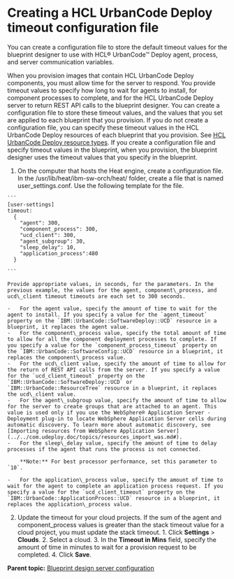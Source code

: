 # Creating a HCL UrbanCode Deploy timeout configuration file

You can create a configuration file to store the default timeout values for the blueprint designer to use with HCL® UrbanCode™ Deploy agent, process, and server communication variables.

When you provision images that contain HCL UrbanCode Deploy components, you must allow time for the server to respond. You provide timeout values to specify how long to wait for agents to install, for component processes to complete, and for the HCL UrbanCode Deploy server to return REST API calls to the blueprint designer. You can create a configuration file to store these timeout values, and the values that you set are applied to each blueprint that you provision. If you do not create a configuration file, you can specify these timeout values in the HCL UrbanCode Deploy resources of each blueprint that you provision. See [HCL UrbanCode Deploy resource types](../../com.edt.heat.reference.doc/topics/ref_heat_types_ucd_ov.md#). If you create a configuration file and specify timeout values in the blueprint, when you provision, the blueprint designer uses the timeout values that you specify in the blueprint.

1.   On the computer that hosts the Heat engine, create a configuration file. In the /usr/lib/heat/ibm-sw-orch/heat/ folder, create a file that is named user\_settings.conf. Use the following template for the file.

    ```
    [user-settings]
    timeout:
      {
        "agent": 300,
        "component_process": 300,
        "ucd_client": 300,
        "agent_subgroup": 30,
        "sleep_delay": 10,
        "application_process":480
      }
    
    ```

    Provide appropriate values, in seconds, for the parameters. In the previous example, the values for the agent, component\_process, and ucd\_client timeout timeouts are each set to 300 seconds.

    -   For the agent value, specify the amount of time to wait for the agent to install. If you specify a value for the `agent_timeout` property on the `IBM::UrbanCode::SoftwareDeploy::UCD` resource in a blueprint, it replaces the agent value.
    -   For the component\_process value, specify the total amount of time to allow for all the component deployment processes to complete. If you specify a value for the `component_process_timeout` property on the `IBM::UrbanCode::SoftwareConfig::UCD` resource in a blueprint, it replaces the component\_process value.
    -   For the ucd\_client value, specify the amount of time to allow for the return of REST API calls from the server. If you specify a value for the `ucd_client_timeout` property on the `IBM::UrbanCode::SoftwareDeploy::UCD` or `IBM::UrbanCode::ResourceTree` resource in a blueprint, it replaces the ucd\_client value.
    -   For the agent\_subgroup value, specify the amount of time to allow for the server to create groups that are attached to an agent. This value is used only if you use the WebSphere® Application Server - Deployment plug-in to locate WebSphere Application Server cells during automatic discovery. To learn more about automatic discovery, see [Importing resources from WebSphere Application Server](../../com.udeploy.doc/topics/resources_import_was.md#).
    -   For the sleep\_delay value, specify the amount of time to delay processes if the agent that runs the process is not connected.

        **Note:** For best processor performance, set this parameter to `10`.

    -   For the application\_process value, specify the amount of time to wait for the agent to complete an application process request. If you specify a value for the `ucd_client_timeout` property on the `IBM::UrbanCode::ApplicationProces::UCD` resource in a blueprint, it replaces the application\_process value.
2.   Update the timeout for your cloud projects. If the sum of the agent and component\_process values is greater than the stack timeout value for a cloud project, you must update the stack timeout.
    1.   Click **Settings** \> **Clouds**. 
    2.   Select a cloud. 
    3.   In the **Timeout in Mins** field, specify the amount of time in minutes to wait for a provision request to be completed. 
    4.   Click **Save**. 

**Parent topic:** [Blueprint design server configuration](../../com.edt.doc/topics/c_node_administering_bds.md)

